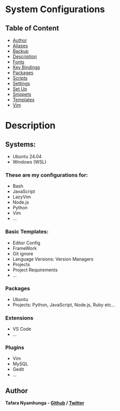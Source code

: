 # System Configurations

## Table of Content
- [Author](#author)
- [Aliases](Aliases/README.md#aliases)
- [Backup](Backup/README.md)
- [Description](#description)
- [Fonts](Fonts/README.md#fonts)
- [Key Bindings](Key-Bindings/README.md#key-bindings)
- [Packages](Packages/README.md#packages)
- [Scripts](Scripts/README.md#scripts)
- [Settings](Settings/README.md#settings)
- [Set Up](Set-Up/README.md#set-up)
- [Snippets](Snippets/README.md#snippets)
- [Templates](Templates/README.md#templates)
- [Vim](Vim/README.md#vim)

# Description

## Systems:

- Ubuntu 24.04
- Windows (WSL)

### These are my configurations for:

- Bash
- JavaScript
- LazyVim
- Node.js
- Python
- Vim
- ...

### Basic Templates:

- Editor Config
- FrameWork
- Git ignore
- Language Versions: Version Managers
- Projects
- Project Requirements
- ...

### Packages

- Ubuntu
- Projects: Python, JavaScript, Node.js, Ruby etc...

### Extensions
- VS Code
- ...

### Plugins
- Vim
- MySQL
- Gedit
- ...

## Author

**Tafara Nyamhunga  - [Github](https://github.com/tafara-n) / [Twitter](https://twitter.com/tafaranyamhunga)**
